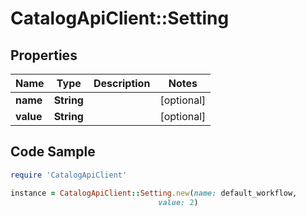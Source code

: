 # CatalogApiClient::Setting

## Properties

Name | Type | Description | Notes
------------ | ------------- | ------------- | -------------
**name** | **String** |  | [optional] 
**value** | **String** |  | [optional] 

## Code Sample

```ruby
require 'CatalogApiClient'

instance = CatalogApiClient::Setting.new(name: default_workflow,
                                 value: 2)
```


